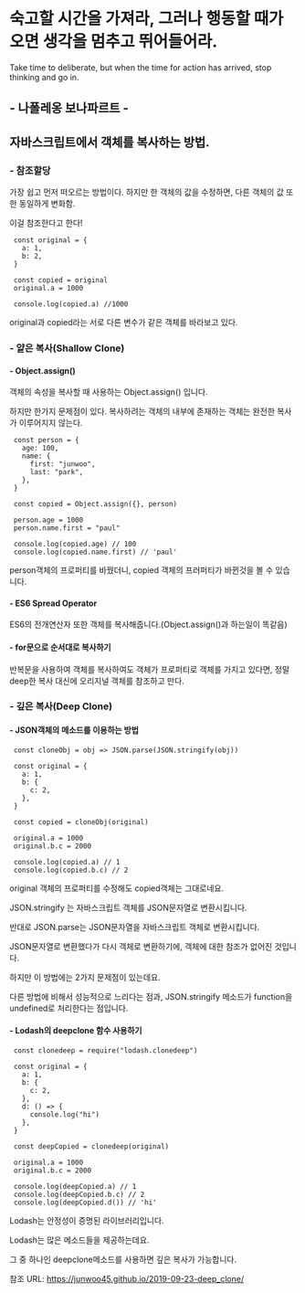 # 숙고할 시간을 가져라, 그러나 행동할 때가 오면 생각을 멈추고 뛰어들어라.

Take time to deliberate, but when the time for action has arrived, stop thinking and go in.

## - 나폴레옹 보나파르트 - 

## 자바스크립트에서 객체를 복사하는 방법.

### - 참조할당

가장 쉽고 먼저 떠오르는 방법이다. 하지만 한 객체의 값을 수정하면, 다른 객체의 값 또한 동일하게 변화함.

이걸 참조한다고 한다!

     const original = {
       a: 1,
       b: 2,
     }

     const copied = original
     original.a = 1000

     console.log(copied.a) //1000

original과 copied라는 서로 다른 변수가 같은 객체를 바라보고 있다.

### - 얕은 복사(Shallow Clone)

#### - Object.assign()

객체의 속성을 복사할 때 사용하는 Object.assign() 입니다.

하지만 한가지 문제점이 있다. 복사하려는 객체의 내부에 존재하는 객체는 완전한 복사가 이루어지지 않는다.

     const person = {
       age: 100,
       name: {
         first: "junwoo",
         last: "park",
       },
     }

     const copied = Object.assign({}, person)

     person.age = 1000
     person.name.first = "paul"

     console.log(copied.age) // 100
     console.log(copied.name.first) // 'paul'

person객체의 프로퍼티를 바꿨더니, copied 객체의 프러퍼티가 바뀐것을 볼 수 있습니다.

#### - ES6 Spread Operator

ES6의 전개연산자 또한 객체를 복사해줍니다.(Object.assign()과 하는일이 똑같음)

#### - for문으로 순서대로 복사하기

반복문을 사용하여 객체를 복사하여도 객체가 프로퍼티로 객체를 가지고 있다면, 정말 deep한 복사 대신에 오리지널 객체를 참조하고 만다.

### - 깊은 복사(Deep Clone)

#### - JSON객체의 메소드를 이용하는 방법

     const cloneObj = obj => JSON.parse(JSON.stringify(obj))

     const original = {
       a: 1,
       b: {
         c: 2,
       },
     }

     const copied = cloneObj(original)

     original.a = 1000
     original.b.c = 2000

     console.log(copied.a) // 1
     console.log(copied.b.c) // 2
     
original 객체의 프로퍼티를 수정해도 copied객체는 그대로네요.

JSON.stringify 는 자바스크립트 객체를 JSON문자열로 변환시킵니다.

반대로 JSON.parse는 JSON문자열을 자바스크립트 객체로 변환시킵니다.

JSON문자열로 변환했다가 다시 객체로 변환하기에, 객체에 대한 참조가 없어진 것입니다.

하지만 이 방법에는 2가지 문제점이 있는데요.

다른 방법에 비해서 성능적으로 느리다는 점과, JSON.stringify 메소드가 function을 undefined로 처리한다는 점입니다.

#### - Lodash의 deepclone 함수 사용하기

     const clonedeep = require("lodash.clonedeep")

     const original = {
       a: 1,
       b: {
         c: 2,
       },
       d: () => {
         console.log("hi")
       },
     }

     const deepCopied = clonedeep(original)

     original.a = 1000
     original.b.c = 2000

     console.log(deepCopied.a) // 1
     console.log(deepCopied.b.c) // 2
     console.log(deepCopied.d()) // 'hi'
     

Lodash는 안정성이 증명된 라이브러리입니다.

Lodash는 많은 메소드들을 제공하는데요.

그 중 하나인 deepclone메소드를 사용하면 깊은 복사가 가능합니다.

참조 URL: https://junwoo45.github.io/2019-09-23-deep_clone/

